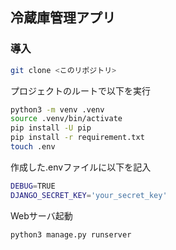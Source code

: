 ## 冷蔵庫管理アプリ
### 導入
```bash
git clone <このリポジトリ>
```
プロジェクトのルートで以下を実行
```bash
python3 -m venv .venv
source .venv/bin/activate
pip install -U pip
pip install -r requirement.txt
touch .env
```
作成した.envファイルに以下を記入
```bash
DEBUG=TRUE  
DJANGO_SECRET_KEY='your_secret_key'
```

Webサーバ起動
```bash
python3 manage.py runserver
```
